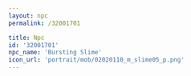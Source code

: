 ```yaml
---
layout: npc
permalink: /32001701

title: Npc
id: '32001701'
npc_name: 'Bursting Slime'
icon_url: 'portrait/mob/02020110_m_slime05_p.png'
---
```

